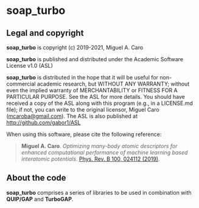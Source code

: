 # soap_turbo

## Legal and copyright

**soap_turbo** is copyright (c) 2019-2021, Miguel A. Caro

**soap_turbo** is published and distributed under the
Academic Software License v1.0 (ASL)

**soap_turbo** is distributed in the hope that it will be useful for
non-commercial academic research, but WITHOUT ANY WARRANTY; without even
the implied warranty of MERCHANTABILITY or FITNESS FOR A PARTICULAR
PURPOSE. See the ASL for more details. You should have received a copy
of the ASL along with this program (e.g., in a LICENSE.md file);
if not, you can write to the original licensor, Miguel Caro
(mcaroba@gmail.com). The ASL is also published at
http://github.com/gabor1/ASL

When using this software, please cite the following reference:

>**Miguel A. Caro**. *Optimizing many-body atomic descriptors for enhanced computational
>performance of machine learning based interatomic potentials*. [Phys. Rev. B 100, 024112
>(2019)](https://journals.aps.org/prb/abstract/10.1103/PhysRevB.100.024112).

## About the code

**soap_turbo** comprises a series of libraries to be used in combination
with **QUIP/GAP** and **TurboGAP**.
